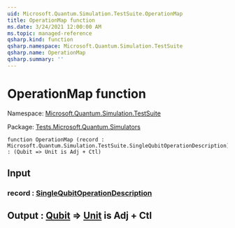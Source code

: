 ```yaml
---
uid: Microsoft.Quantum.Simulation.TestSuite.OperationMap
title: OperationMap function
ms.date: 3/24/2021 12:00:00 AM
ms.topic: managed-reference
qsharp.kind: function
qsharp.namespace: Microsoft.Quantum.Simulation.TestSuite
qsharp.name: OperationMap
qsharp.summary: ''
---
```


# OperationMap function

Namespace: [Microsoft.Quantum.Simulation.TestSuite](xref:Microsoft.Quantum.Simulation.TestSuite)

Package: [Tests.Microsoft.Quantum.Simulators](https://nuget.org/packages/Tests.Microsoft.Quantum.Simulators)




```qsharp
function OperationMap (record : Microsoft.Quantum.Simulation.TestSuite.SingleQubitOperationDescription) : (Qubit => Unit is Adj + Ctl)
```


## Input

### record : [SingleQubitOperationDescription](xref:Microsoft.Quantum.Simulation.TestSuite.SingleQubitOperationDescription)





## Output : [Qubit](xref:microsoft.quantum.lang-ref.qubit) => [Unit](xref:microsoft.quantum.lang-ref.unit)  is Adj + Ctl

